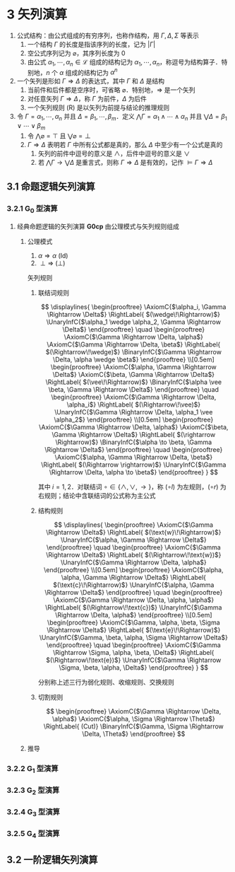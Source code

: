 # 3 矢列演算

1. 公式结构：由公式组成的有穷序列，也称作结构，用 $\Gamma, \Delta, \Sigma$ 等表示
    1. 一个结构 $\Gamma$ 的长度是指该序列的长度，记为 $|\Gamma|$
    2. 空公式序列记为 $\varnothing$，其序列长度为 $0$
    3. 由公式 $\alpha_{1}, \cdots, \alpha_{n} \in \mathscr{L}$ 组成的结构记为 $\alpha_{1}, \cdots, \alpha_{n}$，称逗号为结构算子．特别地，$n$ 个 $\alpha$ 组成的结构记为 $\alpha^{n}$
2. 一个矢列是形如 $\Gamma \Rightarrow \Delta$ 的表达式，其中 $\Gamma$ 和 $\Delta$ 是结构
    1. 当前件和后件都是空序时，可省略 $\varnothing$．特别地，$\Rightarrow$ 是一个矢列
    2. 对任意矢列 $\Gamma \Rightarrow \Delta$，称 $\Gamma$ 为前件，$\Delta$ 为后件
    3. 一个矢列规则 $(\text{R})$ 是以矢列为前提与结论的推理规则
3. 令 $\Gamma=\alpha_{1}, \cdots, \alpha_{n}$ 并且 $\Delta=\beta_{1}, \cdots, \beta_{m}$．定义 $\bigwedge \Gamma=\alpha_{1} \wedge \cdots \wedge \alpha_{n}$ 并且 $\bigvee \Delta= \beta_{1} \vee \cdots \vee \beta_{m}$
    1. 令 $\bigwedge \varnothing=\top$ 且 $\bigvee \varnothing=\perp$
    2. $\Gamma \Rightarrow \Delta$ 表明若 $\Gamma$ 中所有公式都是真的，那么 $\Delta$ 中至少有一个公式是真的
        1. 矢列的前件中逗号的意义是 $\wedge$，后件中逗号的意义是 $\vee$
        2. 若 $\bigwedge \Gamma \rightarrow \bigvee \Delta$ 是重言式，则称 $\Gamma \Rightarrow \Delta$ 是有效的，记作 $\vDash \Gamma \Rightarrow \Delta$

## 3.1 命题逻辑矢列演算
### 3.2.1 G<sub>0</sub> 型演算
1. 经典命题逻辑的矢列演算 $\mathbf{G0cp}$ 由公理模式与矢列规则组成
    1. 公理模式
        1. $\alpha \Rightarrow \alpha \ \text{(Id)}$
        2. $\perp \Rightarrow \ (\bot)$

        矢列规则

        1. 联结词规则

            $$
            \displaylines{
                \begin{prooftree}
                \AxiomC{$\alpha_i, \Gamma \Rightarrow \Delta$}
                \RightLabel{ $(\wedge\!\Rightarrow)$}
                \UnaryInfC{$\alpha_1 \wedge \alpha_2, \Gamma \Rightarrow \Delta$}
                \end{prooftree} \quad
                \begin{prooftree}
                \AxiomC{$\Gamma \Rightarrow \Delta, \alpha$}
                \AxiomC{$\Gamma \Rightarrow \Delta, \beta$}
                \RightLabel{ $(\Rightarrow\!\wedge)$}
                \BinaryInfC{$\Gamma \Rightarrow \Delta, \alpha \wedge \beta$}
                \end{prooftree} \\[0.5em]
                \begin{prooftree}
                \AxiomC{$\alpha, \Gamma \Rightarrow \Delta$}
                \AxiomC{$\beta, \Gamma \Rightarrow \Delta$}
                \RightLabel{ $(\vee\!\Rightarrow)$}
                \BinaryInfC{$\alpha \vee \beta, \Gamma \Rightarrow \Delta$}
                \end{prooftree} \quad
                \begin{prooftree}
                \AxiomC{$\Gamma \Rightarrow \Delta, \alpha_i$}
                \RightLabel{ $(\Rightarrow\!\vee)$}
                \UnaryInfC{$\Gamma \Rightarrow \Delta, \alpha_1 \vee \alpha_2$}
                \end{prooftree} \\[0.5em]
                \begin{prooftree}
                \AxiomC{$\Gamma \Rightarrow \Delta, \alpha$}
                \AxiomC{$\beta, \Gamma \Rightarrow \Delta$}
                \RightLabel{ $(\rightarrow \Rightarrow)$}
                \BinaryInfC{$\alpha \to \beta, \Gamma \Rightarrow \Delta$}
                \end{prooftree} \quad
                \begin{prooftree}
                \AxiomC{$\alpha, \Gamma \Rightarrow \Delta, \beta$}
                \RightLabel{ $(\Rightarrow \rightarrow)$}
                \UnaryInfC{$\Gamma \Rightarrow \Delta, \alpha \to \beta$}
                \end{prooftree}
            }
            $$

            其中 $i = 1, 2$．对联结词 $\circ \in\{\wedge, \vee, \rightarrow\}$，称 $(\circ l)$ 为左规则，$(\circ r)$ 为右规则；结论中含联结词的公式称为主公式

        2. 结构规则

            $$
            \displaylines{
                \begin{prooftree}
                \AxiomC{$\Gamma \Rightarrow \Delta$}
                \RightLabel{ $(\text{w}\!\Rightarrow)$}
                \UnaryInfC{$\alpha, \Gamma \Rightarrow \Delta$}
                \end{prooftree} \quad
                \begin{prooftree}
                \AxiomC{$\Gamma \Rightarrow \Delta$}
                \RightLabel{ $(\Rightarrow\!\text{w})$}
                \UnaryInfC{$\Gamma \Rightarrow \Delta, \alpha$}
                \end{prooftree} \\[0.5em]
                \begin{prooftree}
                \AxiomC{$\alpha, \alpha, \Gamma \Rightarrow \Delta$}
                \RightLabel{ $(\text{c}\!\Rightarrow)$}
                \UnaryInfC{$\alpha, \Gamma \Rightarrow \Delta$}
                \end{prooftree} \quad
                \begin{prooftree}
                \AxiomC{$\Gamma \Rightarrow \Delta, \alpha, \alpha$}
                \RightLabel{ $(\Rightarrow\!\text{c})$}
                \UnaryInfC{$\Gamma \Rightarrow \Delta, \alpha$}
                \end{prooftree} \\[0.5em]
                \begin{prooftree}
                \AxiomC{$\Gamma, \alpha, \beta, \Sigma \Rightarrow \Delta$}
                \RightLabel{ $(\text{e}\!\Rightarrow)$}
                \UnaryInfC{$\Gamma, \beta, \alpha, \Sigma \Rightarrow \Delta$}
                \end{prooftree} \quad
                \begin{prooftree}
                \AxiomC{$\Gamma \Rightarrow \Sigma, \alpha, \beta, \Delta$}
                \RightLabel{ $(\Rightarrow\!\text{e})$}
                \UnaryInfC{$\Gamma \Rightarrow \Sigma, \beta, \alpha, \Delta$}
                \end{prooftree}
            }
            $$

            分别称上述三行为弱化规则、收缩规则、交换规则

        3. 切割规则

            $$
            \begin{prooftree}
            \AxiomC{$\Gamma \Rightarrow \Delta, \alpha$}
            \AxiomC{$\alpha,  \Sigma \Rightarrow \Theta$}
            \RightLabel{ (Cut)}
            \BinaryInfC{$\Gamma, \Sigma \Rightarrow \Delta, \Theta$}
            \end{prooftree}
            $$

    2. 推导

### 3.2.2 G<sub>1</sub> 型演算

### 3.2.3 G<sub>2</sub> 型演算

### 3.2.4 G<sub>3</sub> 型演算

### 3.2.5 G<sub>4</sub> 型演算

## 3.2 一阶逻辑矢列演算
